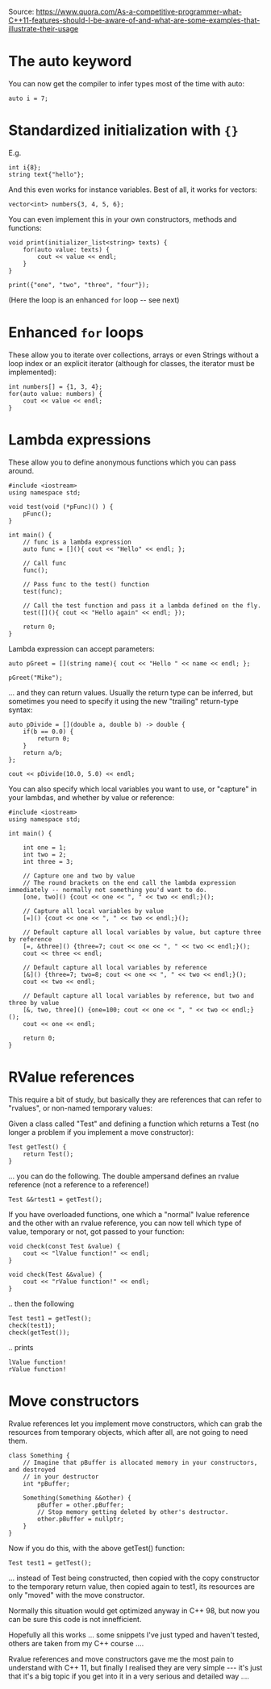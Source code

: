 Source: https://www.quora.com/As-a-competitive-programmer-what-C++11-features-should-I-be-aware-of-and-what-are-some-examples-that-illustrate-their-usage

# The auto keyword
You can now get the compiler to infer types most of the time with auto:
```
auto i = 7;
```
# Standardized initialization with ```{}```
E.g.
```
int i{8};
string text{"hello"};
```
And this even works for instance variables. Best of all, it works for vectors:
```
vector<int> numbers{3, 4, 5, 6};
```
You can even implement this in your own constructors, methods and functions:
```
void print(initializer_list<string> texts) {
    for(auto value: texts) {
        cout << value << endl;
    }
}

print({"one", "two", "three", "four"});
```
(Here the loop is an enhanced ```for``` loop -- see next)
# Enhanced ```for``` loops
These allow you to iterate over collections, arrays or even Strings without a loop index or an explicit iterator (although for classes, the iterator must be implemented):
```
int numbers[] = {1, 3, 4};
for(auto value: numbers) {
    cout << value << endl;
}
```
# Lambda expressions
These allow you to define anonymous functions which you can pass around. 
```
#include <iostream>
using namespace std;

void test(void (*pFunc)() ) {
    pFunc();
}

int main() {
    // func is a lambda expression
    auto func = [](){ cout << "Hello" << endl; };

    // Call func
    func();

    // Pass func to the test() function
    test(func);

    // Call the test function and pass it a lambda defined on the fly.
    test([](){ cout << "Hello again" << endl; });

    return 0;
}
```
Lambda expression can accept parameters:
```
auto pGreet = [](string name){ cout << "Hello " << name << endl; };

pGreet("Mike");
```
... and they can return values. Usually the return type can be inferred, but sometimes you need
to specify it using the new "trailing" return-type syntax:
```
auto pDivide = [](double a, double b) -> double {
    if(b == 0.0) {
        return 0;
    }
    return a/b;
};

cout << pDivide(10.0, 5.0) << endl;
```
You can also specify which local variables you want to use, or "capture" in your lambdas, and whether by value or reference:
```
#include <iostream>
using namespace std;

int main() {

    int one = 1;
    int two = 2;
    int three = 3;

    // Capture one and two by value
    // The round brackets on the end call the lambda expression immediately -- normally not something you'd want to do.
    [one, two]() {cout << one << ", " << two << endl;}();

    // Capture all local variables by value
    [=]() {cout << one << ", " << two << endl;}();

    // Default capture all local variables by value, but capture three by reference
    [=, &three]() {three=7; cout << one << ", " << two << endl;}();
    cout << three << endl;

    // Default capture all local variables by reference
    [&]() {three=7; two=8; cout << one << ", " << two << endl;}();
    cout << two << endl;

    // Default capture all local variables by reference, but two and three by value
    [&, two, three]() {one=100; cout << one << ", " << two << endl;}();
    cout << one << endl;

    return 0;
}
```
# RValue references
This require a bit of study, but basically they are references that can refer to "rvalues", or non-named temporary values:

Given a class called "Test" and defining a function which returns a Test (no longer a problem if you implement a move constructor):
```
Test getTest() {
    return Test();
}
```
... you can do the following. The double ampersand defines an rvalue reference (not a reference to a reference!)
```
Test &&rtest1 = getTest();
```
If you have overloaded functions, one which a "normal" lvalue reference and the other with an rvalue reference,
you can now tell which type of value, temporary or not, got passed to your function:
```
void check(const Test &value) {
    cout << "lValue function!" << endl;
}

void check(Test &&value) {
    cout << "rValue function!" << endl;
}
```
.. then the following
```
Test test1 = getTest();
check(test1);
check(getTest());
```
.. prints
```
lValue function!
rValue function!
```
# Move constructors
Rvalue references let you implement move constructors, which can grab the resources from temporary objects, which after all,
are not going to need them.
```
class Something {
    // Imagine that pBuffer is allocated memory in your constructors, and destroyed
    // in your destructor
    int *pBuffer;

    Something(Something &&other) {
        pBuffer = other.pBuffer;
        // Stop memory getting deleted by other's destructor.
        other.pBuffer = nullptr;
    }
}
```
Now if you do this, with the above getTest() function:
```
Test test1 = getTest();
```
... instead of Test being constructed, then copied with the copy constructor to the
temporary return value, then copied again to test1, its resources are only "moved" with the move constructor.

Normally this situation would get optimized anyway in C++ 98, but now you can be sure this code is not
innefficient.

Hopefully all this works ... some snippets I've just typed and haven't tested, others are taken
from my C++ course ....

Rvalue references and move constructors gave me the most pain to understand with C++ 11, but finally
I realised they are very simple --- it's just that it's a big topic if you get into it in a very serious and detailed way ....
